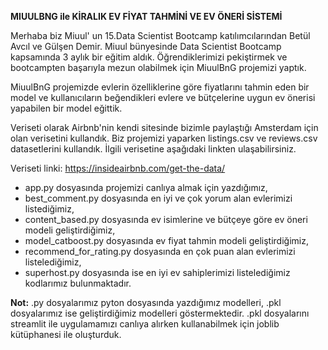 **MIUULBNG ile KİRALIK EV FİYAT TAHMİNİ VE EV ÖNERİ SİSTEMİ**

Merhaba biz Miuul' un 15.Data Scientist Bootcamp katılımcılarından Betül Avcıl ve Gülşen Demir.
Miuul bünyesinde Data Scientist Bootcamp kapsamında 3 aylık bir eğitim aldık. 
Öğrendiklerimizi pekiştirmek ve bootcampten başarıyla mezun olabilmek için MiuulBnG projemizi yaptık.

MiuulBnG projemizde evlerin özelliklerine göre fiyatlarını tahmin eden bir model ve kullanıcıların beğendikleri evlere ve bütçelerine uygun ev önerisi yapabilen bir model eğittik.

Veriseti olarak Airbnb'nin kendi sitesinde bizimle paylaştığı Amsterdam için olan verisetini kullandık.
Biz projemizi yaparken listings.csv ve reviews.csv datasetlerini kullandık. İlgili verisetine aşağıdaki linkten ulaşabilirsiniz.



Veriseti linki:  https://insideairbnb.com/get-the-data/




* app.py dosyasında projemizi canlıya almak için yazdığımız,
* best_comment.py dosyasında en iyi ve çok yorum alan evlerimizi listediğimiz,
* content_based.py dosyasında ev isimlerine ve bütçeye göre ev öneri modeli geliştirdiğimiz,
* model_catboost.py dosyasında ev fiyat tahmin modeli geliştirdiğimiz,
* recommend_for_rating.py dosyasında en çok puan alan evlerimizi listelediğimiz,
* superhost.py dosyasında ise en iyi ev sahiplerimizi listelediğimiz kodlarımız bulunmaktadır.



**Not:** .py dosyalarımız pyton dosyasında yazdığımız modelleri, .pkl dosyalarımız ise geliştirdiğimiz modelleri göstermektedir.
.pkl dosyalarını streamlit ile uygulamamızı canlıya alırken kullanabilmek için joblib kütüphanesi ile oluşturduk.